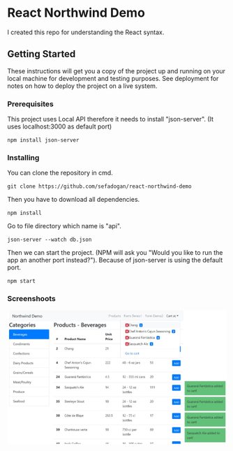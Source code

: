 # React Northwind Demo

I created this repo for understanding the React syntax.

## Getting Started

These instructions will get you a copy of the project up and running on your local machine for development and testing purposes. See deployment for notes on how to deploy the project on a live system.

### Prerequisites

This project uses Local API therefore it needs to install "json-server". (It uses localhost:3000 as default port)

```
npm install json-server
```

### Installing

You can clone the repository in cmd.

```
git clone https://github.com/sefadogan/react-northwind-demo
```

Then you have to download all dependencies.

```
npm install
```

Go to file directory which name is "api". 

```
json-server --watch db.json
```

Then we can start the project. (NPM will ask you "Would you like to run the app an another port instead?"). Because of json-server is using the default port.

```
npm start
```

### Screenshoots

<img src="readme-images/summary-ss.JPG">

